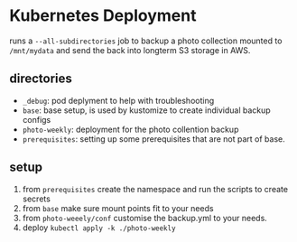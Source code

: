 # Kubernetes Deployment

runs a `--all-subdirectories` job to backup a photo collection mounted to `/mnt/mydata` and send the back into longterm S3 storage in AWS.

## directories
- `_debug`: pod deplyment to help with troubleshooting
- `base`: base setup, is used by kustomize to create individual backup configs
- `photo-weekly`: deployment for the photo collention backup
- `prerequisites`: setting up some prerequisites that are not part of base. 

## setup

1. from `prerequisites` create the namespace and run the scripts to create secrets
2. from `base` make sure mount points fit to your needs
3. from `photo-weeely/conf` customise the backup.yml to your needs. 
4. deploy `kubectl apply -k ./photo-weekly`